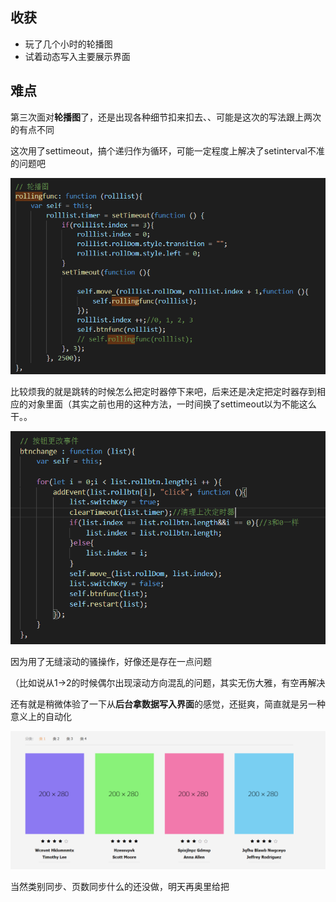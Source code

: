 ## 收获

- 玩了几个小时的轮播图
- 试着动态写入主要展示界面

## 难点

第三次面对**轮播图**了，还是出现各种细节扣来扣去、、可能是这次的写法跟上两次的有点不同

这次用了settimeout，搞个递归作为循环，可能一定程度上解决了setinterval不准的问题吧

<img src= "5.1.png">

比较烦我的就是跳转的时候怎么把定时器停下来吧，后来还是决定把定时器存到相应的对象里面（其实之前也用的这种方法，一时间换了settimeout以为不能这么干。。

<img src = "5.2.png">

因为用了无缝滚动的骚操作，好像还是存在一点问题

（比如说从1->2的时候偶尔出现滚动方向混乱的问题，其实无伤大雅，有空再解决



还有就是稍微体验了一下从**后台拿数据写入界面**的感觉，还挺爽，简直就是另一种意义上的自动化

<img src = "5.3.png">

当然类别同步、页数同步什么的还没做，明天再奥里给把
